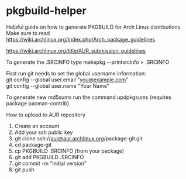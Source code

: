 # pkgbuild-helper
Helpful guide on how to generate PKGBUILD for Arch Linux distributions
Make sure to read 
https://wiki.archlinux.org/index.php/Arch_package_guidelines

https://wiki.archlinux.org/title/AUR_submission_guidelines

To generate the .SRCINFO type makepkg --printsrcinfo > .SRCINFO

First run git needs to set the global username information: <br />
git config --global user.email "you@example.com" <br />
git config --global user.name "Your Name"

To generate new md5sums run the command updpkgsums (requires package pacman-contrib)

How to upload to AUR repository
1. Create an account
2. Add your ssh public key
3. git clone ssh://aur@aur.archlinux.org/package-git.git
4. cd package-git
5. cp PKGBUILD .SRCINFO (from your package)
6. git add PKGBUILD .SRCINFO
7. git commit -m "Initial version"
8. git push
